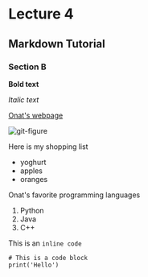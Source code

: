 # Lecture 4  
## Markdown Tutorial 
### Section B

**Bold text**

*Italic text*

[Onat's webpage](https://acsweb.ucsd.edu/~ogungor/)

![git-figure](https://git-scm.com/images/logos/downloads/Git-Icon-1788C.png)

Here is my shopping list
* yoghurt
* apples
* oranges

Onat's favorite programming languages
1. Python
2. Java
3. C++

This is an `inline code`

```
# This is a code block
print('Hello')
```
